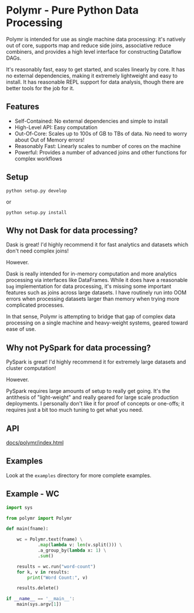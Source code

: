 Polymr - Pure Python Data Processing
===

Polymr is intended for use as single machine data processing: it's natively out of core, supports map and reduce side joins, associative reduce combiners, and provides a high level interface for constructing Dataflow DAGs.

It's reasonably fast, easy to get started, and scales linearly by core.  It has no external dependencies, making it extremely lightweight and easy to install.  It has reasonable REPL support for data analysis, though there are better tools for the job for it.

Features
---

* Self-Contained: No external dependencies and simple to install
* High-Level API: Easy computation
* Out-Of-Core: Scales up to 100s of GB to TBs of data.  No need to worry about Out of Memory errors!
* Reasonably Fast: Linearly scales to number of cores on the machine
* Powerful: Provides a number of advanced joins and other functions for complex workflows

Setup
---

```
python setup.py develop
```

or

```
python setup.py install
```

Why not Dask for data processing?
---
Dask is great!  I'd highly recommend it for fast analytics and datasets which don't need complex joins!

However.

Dask is really intended for in-memory computation and more analytics processing via interfaces like DataFrames.  While it does have a reasonable `bag` implementation for data processing, it's missing some important features such as joins across large datasets.  I have routinely run into OOM errors when processing datasets larger than memory when trying more complicated processes.

In that sense, Polymr is attempting to bridge that gap of complex data processing on a single machine and heavy-weight systems, geared toward ease of use.

Why not PySpark for data processing?
---
PySpark is great!  I'd highly recommend it for extremely large datasets and cluster computation!

However.

PySpark requires large amounts of setup to really get going.  It's the antithesis of "light-weight" and really geared for large scale production deployments.  I personally don't like it for proof of concepts or one-offs; it requires just a bit too much tuning to get what you need.

API
---
[docs/polymr/index.html](http://htmlpreview.github.io/?https://github.com/Refefer/Polymr/blob/master/docs/polymr/index.html)

Examples
---

Look at the `examples` directory for more complete examples.

## Example - WC

```python
import sys 

from polymr import Polymr

def main(fname):

    wc = Polymr.text(fname) \
            .map(lambda v: len(v.split())) \
            .a_group_by(lambda x: 1) \
            .sum()

    results = wc.run("word-count")
    for k, v in results:
        print("Word Count:", v)

    results.delete()

if __name__ == '__main__':
    main(sys.argv[1])
```
